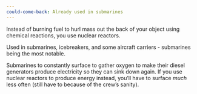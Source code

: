 ```yaml
---
could-come-back: Already used in submarines
---
```

Instead of burning fuel to hurl mass out the back of your object using chemical reactions, you use nuclear reactors.

Used in submarines, icebreakers, and some aircraft carriers - submarines being the most notable.

Submarines to constantly surface to gather oxygen to make their diesel generators produce electricity so they can sink down again. If you use nuclear reactors to produce energy instead, you’ll have to surface *much* less often (still have to because of the crew’s sanity).